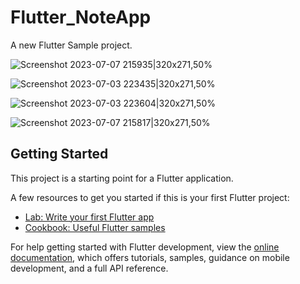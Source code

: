 # Flutter_NoteApp

A new Flutter Sample project.

![Screenshot 2023-07-07 215935|320x271,50%](https://github.com/Kailasmp/Flutter_NoteApp_Hive/assets/95521611/b47ee13c-714c-44ca-bc54-14e1a1fd3f58)

![Screenshot 2023-07-03 223435|320x271,50%](https://github.com/Kailasmp/Flutter_NoteApp_Hive/assets/95521611/68088dd2-24cb-489c-b676-41bcc20d4153)

![Screenshot 2023-07-03 223604|320x271,50%](https://github.com/Kailasmp/Flutter_NoteApp_Hive/assets/95521611/445b1b11-b469-4145-8a22-22b4ec8ebfe9)

![Screenshot 2023-07-07 215817|320x271,50%](https://github.com/Kailasmp/Flutter_NoteApp_Hive/assets/95521611/492d23cb-d379-4f75-8036-777eb90d3859)


## Getting Started

This project is a starting point for a Flutter application.

A few resources to get you started if this is your first Flutter project:

- [Lab: Write your first Flutter app](https://docs.flutter.dev/get-started/codelab)
- [Cookbook: Useful Flutter samples](https://docs.flutter.dev/cookbook)

For help getting started with Flutter development, view the
[online documentation](https://docs.flutter.dev/), which offers tutorials,
samples, guidance on mobile development, and a full API reference.
